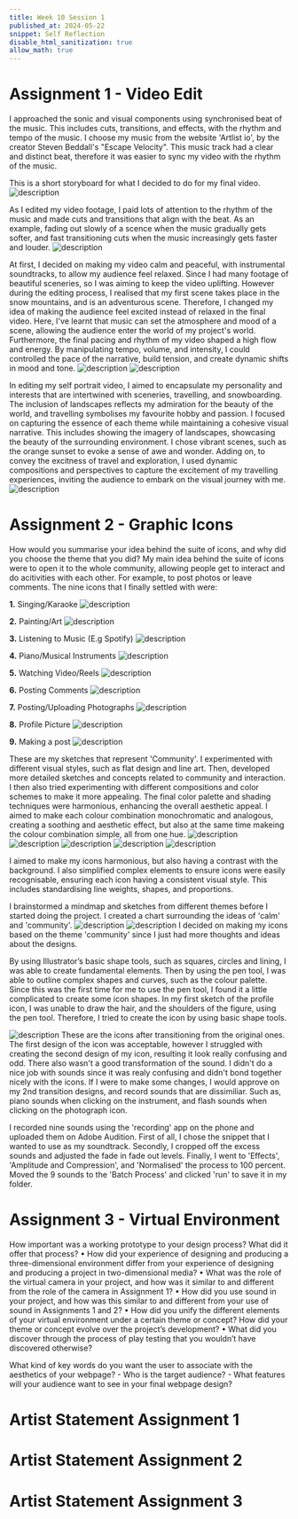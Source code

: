 ```yaml
---
title: Week 10 Session 1
published_at: 2024-05-22
snippet: Self Reflection 
disable_html_sanitization: true
allow_math: true
---
```


# Assignment 1 - Video Edit 
I approached the sonic and visual components using synchronised beat of the music. This includes cuts, transitions, and effects, with the rhythm and tempo of the music. I choose my music from the website 'Artlist io', by the creator Steven Beddall's "Escape Velocity". This music track had a clear and distinct beat, therefore it was easier to sync my video with the rhythm of the music.

This is a short storyboard for what I decided to do for my final video. 
![description](/static/W10S1/storyboard.png)

As I edited my video footage, I paid lots of attention to the rhythm of the music and made cuts and transitions that align with the beat. As an example, fading out slowly of a scence when the music gradually gets softer, and fast transitioning cuts when the music increasingly gets faster and louder. 
![description](/static/W10S1/art.png)

At first, I decided on making my video calm and peaceful, with instrumental soundtracks, to allow my audience feel relaxed. Since I had many footage of beautiful sceneries, so I was aiming to keep the video uplifting. However during the editing process, I realised that my first scene takes place in the snow mountains, and is an adventurous scene. Therefore, I changed my idea of making the audience feel excited instead of relaxed in the final video. Here, I've learnt that music can set the atmosphere and mood of a scene, allowing the audience enter the world of my project's world. Furthermore, the final pacing and rhythm of my video shaped a high flow and energy. By manipulating tempo, volume, and intensity, I could controlled the pace of the narrative, build tension, and create dynamic shifts in mood and tone.
![description](/static/W10S1/night.png)
![description](/static/W10S1/sun.png)

In editing my self portrait video, I aimed to encapsulate my personality and interests that are intertwined with sceneries, travelling, and snowboarding. The inclusion of landscapes reflects my admiration for the beauty of the world, and travelling symbolises my favourite hobby and passion. I focused on capturing the essence of each theme while maintaining a cohesive visual narrative. This includes showing the imagery of landscapes, showcasing the beauty of the surrounding environment. I chose vibrant scenes, such as the orange sunset to evoke a sense of awe and wonder. Adding on, to convey the excitness of travel and exploration, I used dynamic compositions and perspectives to capture the excitement of my travelling experiences, inviting the audience to embark on the visual journey with me.
![description](/static/W10S1/trees.png)


# Assignment 2 - Graphic Icons 
How would you summarise your idea behind the suite of icons, and why did you choose
the theme that you did?
My main idea behind the suite of icons were to open it to the whole community, allowing people get to interact and do acitivities with each other. For example, to post photos or leave comments. The nine icons that I finally settled with were:

**1.** Singing/Karaoke
![description](/static/W10S1/sing.png)

**2.** Painting/Art
![description](/static/W10S1/art.png)

**3.** Listening to Music (E.g Spotify)
![description](/static/W10S1/music.png)

**4.** Piano/Musical Instruments 
![description](/static/W10S1/piano.png)

**5.** Watching Video/Reels
![description](/static/W10S1/video.png)

**6.** Posting Comments
![description](/static/W10S1/comment.png)

**7.** Posting/Uploading Photographs
![description](/static/W10S1/photo.png)

**8.** Profile Picture 
![description](/static/W10S1/profile.png)

**9.** Making a post 
![description](/static/W10S1/add.png)

These are my sketches that represent 'Community'. I experimented with different visual styles, such as flat design and line art. Then, developed more detailed sketches and concepts related to community and interaction.  I then also tried experimenting with different compositions and color schemes to make it more appealing. The final color palette and shading techniques were harmonious, enhancing the overall aesthetic appeal. I aimed to make each colour combination monochromatic and analogous, creating a soothing and aesthetic effect, but also at the same time makeing the colour combination simple, all from one hue. 
![description](/static/W10S1/palette.png)
![description](/static/W10S1/mic.png)
![description](/static/W10S1/headphone.png)
![description](/static/W10S1/instrument.png)
![description](/static/W10S1/watch.png)

I aimed to make my icons harmonious, but also having a contrast with the background. I also simplified complex elements to ensure icons were easily recognisable, ensuring each icon having a consistent visual style. This includes standardising line weights, shapes, and proportions.

I brainstormed a mindmap and sketches from different themes before I started doing the project. I created a chart surrounding the ideas of 'calm' and 'community'. 
![description](/static/W10S1/calm.png)
![description](/static/W10S1/community.png)
I decided on making my icons based on the theme 'community' since I just had more thoughts and ideas about the designs. 

By using Illustrator’s basic shape tools, such as squares, circles and lining, I was able to create fundamental elements. Then by using the pen tool, I was able to outline complex shapes and curves, such as the colour palette. Since this was the first time for me to use the pen tool, I found it a little complicated to create some icon shapes. In my first sketch of the profile icon, I was unable to draw the hair, and the shoulders of the figure, using the pen tool. Therefore, I tried to create the icon by using basic shape tools. 

![description](/static/W10S1/ugly.png)
These are the icons after transitioning from the original ones. The first design of the icon was acceptable, however I struggled with creating the second design of my icon, resulting it look really confusing and odd. There also wasn't a good transformation of the sound. I didn't do a nice job with sounds since it was realy confusing and didn't bond together nicely with the icons. If I were to make some changes, I would approve on my 2nd transition designs, and record sounds that are dissimiliar. Such as, piano sounds when clicking on the instrument, and flash sounds when clicking on the photograph icon. 

I recorded nine sounds using the 'recording' app on the phone and uploaded them on Adobe Audition. First of all, I chose the snippet that I wanted to use as my soundtrack. Secondly, I cropped off the excess sounds and adjusted the fade in fade out levels. Finally, I went to 'Effects', 'Amplitude and Compression', and 'Normalised' the process to 100 percent. Moved the 9 sounds to the 'Batch Process' and clicked 'run' to save it in my folder. 

# Assignment 3 - Virtual Environment 
How important was a working prototype to your design process? What did it offer that
process?
• How did your experience of designing and producing a three-dimensional environment
differ from your experience of designing and producing a project in two-dimensional
media?
• What was the role of the virtual camera in your project, and how was it similar to and
different from the role of the camera in Assignment 1?
• How did you use sound in your project, and how was this similar to and different from your
use of sound in Assignments 1 and 2?
• How did you unify the different elements of your virtual environment under a certain theme
or concept? How did your theme or concept evolve over the project’s development?
• What did you discover through the process of play testing that you wouldn’t have discovered otherwise?


 What kind of key words do you want the user to associate with the aesthetics of your webpage?
     - Who is the target audience?
     - What features will your audience want to see in your final webpage design?


# Artist Statement Assignment 1
# Artist Statement Assignment 2
# Artist Statement Assignment 3